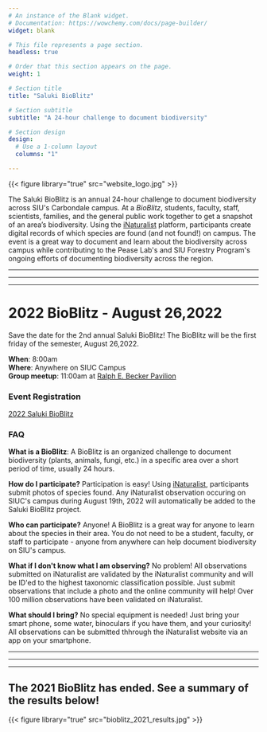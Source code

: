 ```yaml
---
# An instance of the Blank widget.
# Documentation: https://wowchemy.com/docs/page-builder/
widget: blank

# This file represents a page section.
headless: true

# Order that this section appears on the page.
weight: 1

# Section title
title: "Saluki BioBlitz"

# Section subtitle
subtitle: "A 24-hour challenge to document biodiversity"

# Section design
design:
  # Use a 1-column layout
  columns: "1"

---
```


{{< figure library="true" src="website_logo.jpg" >}}


The Saluki BioBlitz is an annual 24-hour challenge to document biodiversity across SIU's Carbondale campus. At a *BioBlitz*, students, faculty, staff, scientists, families, and the general public work together to get a snapshot of an area’s biodiversity. Using the [iNaturalist](https://www.inaturalist.org) platform, participants create digital records of which species are found (and not found!) on campus. The event is a great way to document and learn about the biodiversity across campus while contributing to the Pease Lab's and SIU Forestry Program's ongoing efforts of documenting biodiversity across the region.     

----     
----     
----   

# 2022 BioBlitz - August 26,2022     

Save the date for the 2nd annual Saluki BioBlitz! The BioBlitz will be the first friday of the semester, August 26,2022.     

**When**: 8:00am    
**Where**: Anywhere on SIUC Campus     
**Group meetup**: 11:00am at [Ralph E. Becker Pavilion](https://goo.gl/maps/frr7G7u6R11Bz8iK7)     


### Event Registration
[2022 Saluki BioBlitz](https://forms.office.com/Pages/ResponsePage.aspx?id=55h61U10-UO8kQjeH_NxDUMGBwbk2llNsWBKIWoAPu1UNTRVNE1TVUJOOEY5UTk1U003UlpSSTFFVy4u)    

### FAQ

**What is a BioBlitz**: A BioBlitz is an organized challenge to document biodiversity (plants, animals, fungi, etc.) in a specific area over a short period of time, usually 24 hours.    

**How do I participate?** Participation is easy! Using [iNaturalist](https://www.inaturalist.org), participants submit photos of species found. Any iNaturalist observation occuring on SIUC's campus during August 19th, 2022 will automatically be added to the Saluki BioBlitz project.     

**Who can participate?** Anyone! A BioBlitz is a great way for anyone to learn about the species in their area. You do not need to be a student, faculty, or staff to participate - anyone from anywhere can help document biodiversity on SIU's campus.    

**What if I don't know what I am observing?** No problem! All observations submitted on iNaturalist are validated by the iNaturalist community and will be ID'ed to the highest taxonomic classification possible. Just submit observations that include a photo and the online community will help! Over 100 million observations have been validated on iNaturalist.    

**What should I bring?** No special equipment is needed! Just bring your smart phone, some water, binoculars if you have them, and your curiosity! All observations can be submitted thhrough the iNaturalist website via an app on your smartphone.     


----     
----     
----   


## The 2021 BioBlitz has ended. See a summary of the results below!    

{{< figure library="true" src="bioblitz_2021_results.jpg" >}}

